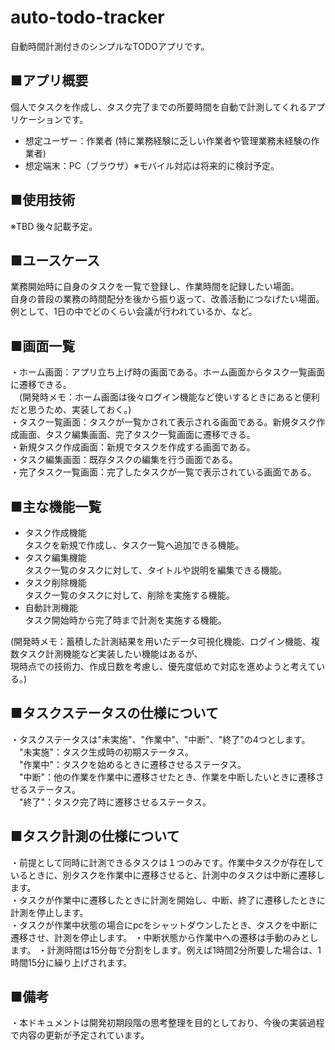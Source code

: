 # auto-todo-tracker
自動時間計測付きのシンプルなTODOアプリです。

## ■アプリ概要  
個人でタスクを作成し、タスク完了までの所要時間を自動で計測してくれるアプリケーションです。    
- 想定ユーザー：作業者 (特に業務経験に乏しい作業者や管理業務未経験の作業者)  
- 想定端末：PC（ブラウザ）※モバイル対応は将来的に検討予定。  

## ■使用技術  
※TBD 後々記載予定。

## ■ユースケース  
業務開始時に自身のタスクを一覧で登録し、作業時間を記録したい場面。  
自身の普段の業務の時間配分を後から振り返って、改善活動につなげたい場面。  
例として、1日の中でどのくらい会議が行われているか、など。

## ■画面一覧  
・ホーム画面：アプリ立ち上げ時の画面である。ホーム画面からタスク一覧画面に遷移できる。  
　(開発時メモ：ホーム画面は後々ログイン機能など使いするときにあると便利だと思うため、実装しておく。)  
・タスク一覧画面：タスクが一覧かされて表示される画面である。新規タスク作成画面、タスク編集画面、完了タスク一覧画面に遷移できる。  
・新規タスク作成画面：新規でタスクを作成する画面である。  
・タスク編集画面：既存タスクの編集を行う画面である。  
・完了タスク一覧画面：完了したタスクが一覧で表示されている画面である。  

## ■主な機能一覧  
- タスク作成機能  
タスクを新規で作成し、タスク一覧へ追加できる機能。  
- タスク編集機能  
タスク一覧のタスクに対して、タイトルや説明を編集できる機能。  
- タスク削除機能  
タスク一覧のタスクに対して、削除を実施する機能。  
- 自動計測機能  
タスク開始時から完了時まで計測を実施する機能。  

(開発時メモ：蓄積した計測結果を用いたデータ可視化機能、ログイン機能、複数タスク計測機能など実装したい機能はあるが、  
現時点での技術力、作成日数を考慮し、優先度低めで対応を進めようと考えている。)    


## ■タスクステータスの仕様について
・タスクステータスは"未実施"、"作業中"、"中断"、"終了"の4つとします。  
　"未実施"：タスク生成時の初期ステータス。  
　"作業中"：タスクを始めるときに遷移させるステータス。  
　"中断"：他の作業を作業中に遷移させたとき、作業を中断したいときに遷移させるステータス。  
　"終了"：タスク完了時に遷移させるステータス。


## ■タスク計測の仕様について
・前提として同時に計測できるタスクは１つのみです。作業中タスクが存在しているときに、別タスクを作業中に遷移させると、計測中のタスクは中断に遷移します。  
・タスクが作業中に遷移したときに計測を開始し、中断、終了に遷移したときに計測を停止します。  
・タスクが作業中状態の場合にpcをシャットダウンしたとき、タスクを中断に遷移させ、計測を停止します。
・中断状態から作業中への遷移は手動のみとします。
・計測時間は15分毎で分割をします。例えば1時間2分所要した場合は、1時間15分に繰り上げされます。


## ■備考
・本ドキュメントは開発初期段階の思考整理を目的としており、今後の実装過程で内容の更新が予定されています。

